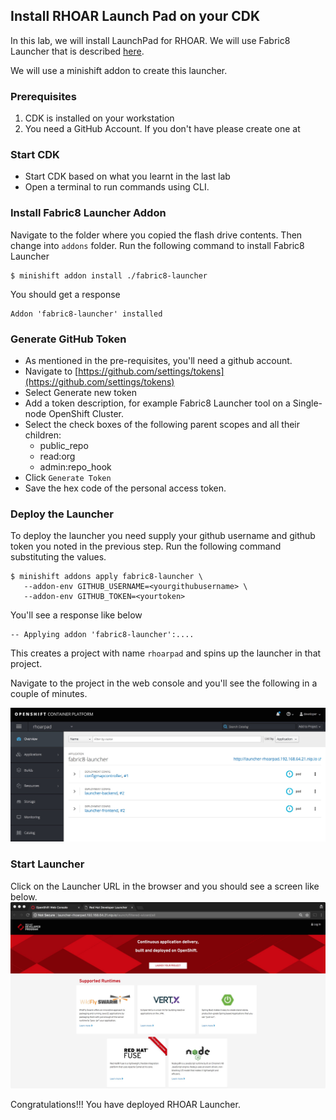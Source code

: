 ## Install RHOAR Launch Pad on your CDK

In this lab, we will install LaunchPad for RHOAR. We will use Fabric8 Launcher that is described [here](https://appdev.openshift.io/docs/minishift-installation.html#introduction-to-the-launcher-application).

We will use a minishift addon to create this launcher.

### Prerequisites
1. CDK is installed on your workstation
2. You need a GitHub Account. If you don't have please create one at


### Start CDK
* Start CDK based on what you learnt in the last lab
* Open a terminal to run commands using CLI.


### Install Fabric8 Launcher Addon

Navigate to the folder where you copied the flash drive contents. Then change into `addons` folder. Run the following command to install Fabric8 Launcher

```
$ minishift addon install ./fabric8-launcher
```

You should get a response

```
Addon 'fabric8-launcher' installed
```

### Generate GitHub Token

* As mentioned in the pre-requisites, you'll need a github account. 
* Navigate to [https://github.com/settings/tokens](https://github.com/settings/tokens)
* Select Generate new token
* Add a token description, for example Fabric8 Launcher tool on a Single-node OpenShift Cluster.
* Select the check boxes of the following parent scopes and all their children:
	* public_repo
	* read:org
	* admin:repo_hook
* Click `Generate Token`
* Save the hex code of the personal access token.



### Deploy the Launcher

To deploy the launcher you need supply your github username and github token you noted in the previous step. Run the following command substituting the values.

```
$ minishift addons apply fabric8-launcher \
   --addon-env GITHUB_USERNAME=<yourgithubusername> \
   --addon-env GITHUB_TOKEN=<yourtoken>
```

You'll see a response like below

```
-- Applying addon 'fabric8-launcher':....
```

This creates a project with name `rhoarpad` and spins up the launcher in that project. 

Navigate to the project in the web console and you'll see the following in a couple of minutes.

![](./images/1.Launcher.jpeg)


### Start Launcher

Click on the Launcher URL in the browser and you should see a screen like below.
![](./images/2.Launcher.jpeg)

Congratulations!!! You have deployed RHOAR Launcher.







